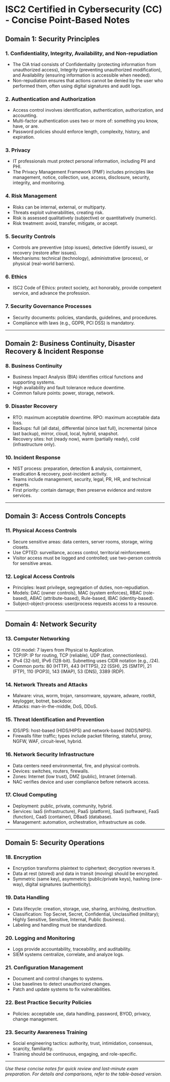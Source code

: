 # ISC2 Certified in Cybersecurity (CC) - Concise Point-Based Notes

## Domain 1: Security Principles

### 1. Confidentiality, Integrity, Availability, and Non-repudiation
- The CIA triad consists of Confidentiality (protecting information from unauthorized access), Integrity (preventing unauthorized modification), and Availability (ensuring information is accessible when needed).
- Non-repudiation ensures that actions cannot be denied by the user who performed them, often using digital signatures and audit logs.

### 2. Authentication and Authorization
- Access control involves identification, authentication, authorization, and accounting.
- Multi-factor authentication uses two or more of: something you know, have, or are.
- Password policies should enforce length, complexity, history, and expiration.

### 3. Privacy
- IT professionals must protect personal information, including PII and PHI.
- The Privacy Management Framework (PMF) includes principles like management, notice, collection, use, access, disclosure, security, integrity, and monitoring.

### 4. Risk Management
- Risks can be internal, external, or multiparty.
- Threats exploit vulnerabilities, creating risk.
- Risk is assessed qualitatively (subjective) or quantitatively (numeric).
- Risk treatment: avoid, transfer, mitigate, or accept.

### 5. Security Controls
- Controls are preventive (stop issues), detective (identify issues), or recovery (restore after issues).
- Mechanisms: technical (technology), administrative (process), or physical (real-world barriers).

### 6. Ethics
- ISC2 Code of Ethics: protect society, act honorably, provide competent service, and advance the profession.

### 7. Security Governance Processes
- Security documents: policies, standards, guidelines, and procedures.
- Compliance with laws (e.g., GDPR, PCI DSS) is mandatory.

---

## Domain 2: Business Continuity, Disaster Recovery & Incident Response

### 8. Business Continuity
- Business Impact Analysis (BIA) identifies critical functions and supporting systems.
- High availability and fault tolerance reduce downtime.
- Common failure points: power, storage, network.

### 9. Disaster Recovery
- RTO: maximum acceptable downtime. RPO: maximum acceptable data loss.
- Backups: full (all data), differential (since last full), incremental (since last backup), mirror, cloud, local, hybrid, snapshot.
- Recovery sites: hot (ready now), warm (partially ready), cold (infrastructure only).

### 10. Incident Response
- NIST process: preparation, detection & analysis, containment, eradication & recovery, post-incident activity.
- Teams include management, security, legal, PR, HR, and technical experts.
- First priority: contain damage; then preserve evidence and restore services.

---

## Domain 3: Access Controls Concepts

### 11. Physical Access Controls
- Secure sensitive areas: data centers, server rooms, storage, wiring closets.
- Use CPTED: surveillance, access control, territorial reinforcement.
- Visitor access must be logged and controlled; use two-person controls for sensitive areas.

### 12. Logical Access Controls
- Principles: least privilege, segregation of duties, non-repudiation.
- Models: DAC (owner controls), MAC (system enforces), RBAC (role-based), ABAC (attribute-based), Rule-based, IBAC (identity-based).
- Subject-object-process: user/process requests access to a resource.

---

## Domain 4: Network Security

### 13. Computer Networking
- OSI model: 7 layers from Physical to Application.
- TCP/IP: IP for routing, TCP (reliable), UDP (fast, connectionless).
- IPv4 (32-bit), IPv6 (128-bit). Subnetting uses CIDR notation (e.g., /24).
- Common ports: 80 (HTTP), 443 (HTTPS), 22 (SSH), 25 (SMTP), 21 (FTP), 110 (POP3), 143 (IMAP), 53 (DNS), 3389 (RDP).

### 14. Network Threats and Attacks
- Malware: virus, worm, trojan, ransomware, spyware, adware, rootkit, keylogger, botnet, backdoor.
- Attacks: man-in-the-middle, DoS, DDoS.

### 15. Threat Identification and Prevention
- IDS/IPS: host-based (HIDS/HIPS) and network-based (NIDS/NIPS).
- Firewalls filter traffic; types include packet filtering, stateful, proxy, NGFW, WAF, circuit-level, hybrid.

### 16. Network Security Infrastructure
- Data centers need environmental, fire, and physical controls.
- Devices: switches, routers, firewalls.
- Zones: Internet (low trust), DMZ (public), Intranet (internal).
- NAC verifies device and user compliance before network access.

### 17. Cloud Computing
- Deployment: public, private, community, hybrid.
- Services: IaaS (infrastructure), PaaS (platform), SaaS (software), FaaS (function), CaaS (container), DBaaS (database).
- Management: automation, orchestration, infrastructure as code.

---

## Domain 5: Security Operations

### 18. Encryption
- Encryption transforms plaintext to ciphertext; decryption reverses it.
- Data at rest (stored) and data in transit (moving) should be encrypted.
- Symmetric (same key), asymmetric (public/private keys), hashing (one-way), digital signatures (authenticity).

### 19. Data Handling
- Data lifecycle: creation, storage, use, sharing, archiving, destruction.
- Classification: Top Secret, Secret, Confidential, Unclassified (military); Highly Sensitive, Sensitive, Internal, Public (business).
- Labeling and handling must be standardized.

### 20. Logging and Monitoring
- Logs provide accountability, traceability, and auditability.
- SIEM systems centralize, correlate, and analyze logs.

### 21. Configuration Management
- Document and control changes to systems.
- Use baselines to detect unauthorized changes.
- Patch and update systems to fix vulnerabilities.

### 22. Best Practice Security Policies
- Policies: acceptable use, data handling, password, BYOD, privacy, change management.

### 23. Security Awareness Training
- Social engineering tactics: authority, trust, intimidation, consensus, scarcity, familiarity.
- Training should be continuous, engaging, and role-specific.

---

*Use these concise notes for quick review and last-minute exam preparation. For details and comparisons, refer to the table-based version.* 